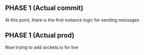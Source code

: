 ## PHASE 1 (Actual commit)

At this point, there is the first instance logic for sending messages

## PHASE 1 (Actual prod)

Now trying to add sockets.io for live 